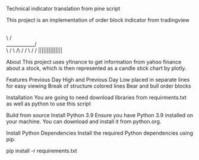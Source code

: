Technical indicator translation from pine script

This project is an implementation of order block indicator from tradingview

\
 \              /\
  \____________/  \
   \          /
    \  /\    /
     \/  \  /
          \/ ||||||||||||||

About
This project uses yfinance to get information from yahoo finance about a stock,
which is then represented as a candle stick chart by plotly.

Features
Previous Day High and Previous Day Low placed in separate lines for easy viewing
Break of structure colored lines
Bear and bull order blocks 

Installation
You are going to need download libraries from requirments.txt as well as python
to use this script

Build from source
Install Python 3.9
Ensure you have Python 3.9 installed on your machine. You can download and 
install it from python.org.

Install Python Dependencies
Install the required Python dependencies using pip:

pip install -r requirements.txt
